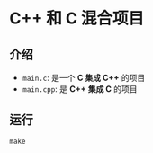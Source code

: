 # C++  和 C 混合项目

## 介绍

- `main.c`: 是一个 **C 集成 C++** 的项目
- `main.cpp`: 是 **C++ 集成 C** 的项目

## 运行

```shell
make
```





